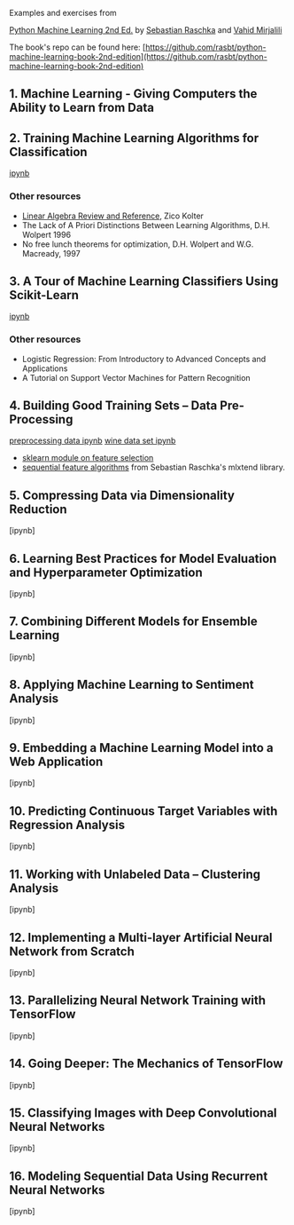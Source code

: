 Examples and exercises from

[Python Machine Learning 2nd Ed.][1] by [Sebastian Raschka][2] and [Vahid Mirjalili][3]

The book's repo can be found here: [https://github.com/rasbt/python-machine-learning-book-2nd-edition](https://github.com/rasbt/python-machine-learning-book-2nd-edition)



## 1. Machine Learning - Giving Computers the Ability to Learn from Data

## 2. Training Machine Learning Algorithms for Classification

[ipynb](notebooks/ch02-perceptron.ipynb)

### Other resources

* [Linear Algebra Review and Reference][4], Zico Kolter
* The Lack of A Priori Distinctions Between Learning Algorithms, D.H. Wolpert 1996
* No free lunch theorems for optimization, D.H. Wolpert and W.G. Macready, 1997


## 3. A Tour of Machine Learning Classifiers Using Scikit-Learn

[ipynb](notebooks/ch03-sklearn-classifiers.ipynb)

### Other resources

* Logistic Regression: From Introductory to Advanced Concepts and Applications
* A Tutorial on Support Vector Machines for Pattern Recognition


## 4. Building Good Training Sets – Data Pre-Processing
[preprocessing data ipynb](notebooks/ch04-preprocessing-data.ipynb)
[wine data set ipynb](notebooks/ch04-wine.ipynb)

* [sklearn module on feature selection](http://scikit-learn.org/stable/modules/feature_selection.html)
* [sequential feature algorithms](http://rasbt.github.io/mlxtend/user_guide/feature_selection/SequentialFeatureSelector/) from Sebastian Raschka's mlxtend library.

## 5. Compressing Data via Dimensionality Reduction
[ipynb]

## 6. Learning Best Practices for Model Evaluation and Hyperparameter Optimization
[ipynb]

## 7. Combining Different Models for Ensemble Learning
[ipynb]

## 8. Applying Machine Learning to Sentiment Analysis
[ipynb]

## 9. Embedding a Machine Learning Model into a Web Application
[ipynb]

## 10. Predicting Continuous Target Variables with Regression Analysis
[ipynb]

## 11. Working with Unlabeled Data – Clustering Analysis
[ipynb]

## 12. Implementing a Multi-layer Artificial Neural Network from Scratch
[ipynb]

## 13. Parallelizing Neural Network Training with TensorFlow
[ipynb]

## 14. Going Deeper: The Mechanics of TensorFlow
[ipynb]

## 15. Classifying Images with Deep Convolutional Neural Networks
[ipynb]

## 16. Modeling Sequential Data Using Recurrent Neural Networks
[ipynb]


[1]: https://www.packtpub.com/big-data-and-business-intelligence/python-machine-learning-second-edition
[2]: https://sebastianraschka.com
[3]: http://vahidmirjalili.com/
[4]: http://www.cs.cmu.edu/~zkolter/course/15-884/linalg-review.pdf